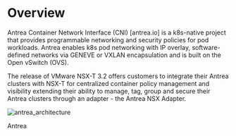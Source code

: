# Overview

Antrea Container Network Interface (CNI) [antrea.io] is a k8s-native project that provides programmable networking and security policies for pod workloads. Antrea enables k8s pod networking with IP overlay, software-defined networks via GENEVE or VXLAN encapsulation and is built on the Open vSwitch (OVS). 

The release of VMware NSX-T 3.2 offers customers to integrate their Antrea clusters with NSX-T for centralized container policy management and visibility extending their ability to manage, tag, group and secure their Antrea clusters through an adapter - the Antrea NSX Adapter.

![antrea_architecture](https://blogs.vmware.com/networkvirtualization/files/2022/02/diagram-description-automatically-generated-768x556.png)



Antrea 
